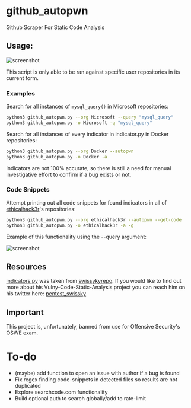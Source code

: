 # github_autopwn
Github Scraper For Static Code Analysis

## Usage:

![screenshot](/images/autopwn.PNG)

This script is only able to be ran against specific user repositories in its current form. 

### Examples

Search for all instances of `mysql_query()` in Microsoft repositories:
```bash
python3 github_autopwn.py --org Microsoft --query "mysql_query"
python3 github_autopwn.py -o Microsoft -q "mysql_query"
```

Search for all instances of every indicator in indicator.py in Docker repositories:
```bash
python3 github_autopwn.py --org Docker --autopwn
python3 github_autopwn.py -o Docker -a
```

Indicators are not 100% accurate, so there is still a need for manual investigative effort to confirm if a bug exists or not. 

### Code Snippets

Attempt printing out all code snippets for found indicators in all of [ethicalhack3r](https://github.com/ethicalhack3r)'s repositories:
```bash
python3 github_autopwn.py --org ethicalhack3r --autopwn --get-code
python3 github_autopwn.py -o ethicalhack3r -a -g
```

Example of this functionality using the --query argument:

![screenshot](/images/autopwn2.PNG)

## Resources

[indicators.py](/indicators.py) was taken from [swissykyrepo](https://github.com/swisskyrepo). If you would like to find out more about his Vulny-Code-Static-Analysis project you can reach him on his twitter here: [pentest_swissky](https://twitter.com/pentest_swissky)

## Important

This project is, unfortunately, banned from use for Offensive Security's OSWE exam. 

# To-do
- (maybe) add function to open an issue with author if a bug is found
- Fix regex finding code-snippets in detected files so results are not duplicated
- Explore searchcode.com functionality
- Build optional auth to search globally/add to rate-limit
